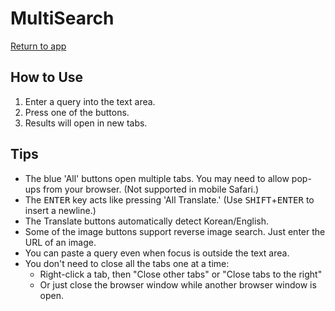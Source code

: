 # MultiSearch

[Return to app](/)

## How to Use

1. Enter a query into the text area.
2. Press one of the buttons.
3. Results will open in new tabs.

## Tips

-   The blue 'All' buttons open multiple tabs. You may need to allow pop-ups from your browser. (Not supported in mobile Safari.)
-   The <kbd>ENTER</kbd> key acts like pressing 'All Translate.' (Use <kbd>SHIFT</kbd>+<kbd>ENTER</kbd> to insert a newline.)
-   The Translate buttons automatically detect Korean/English.
-   Some of the image buttons support reverse image search. Just enter the URL of an image.
-   You can paste a query even when focus is outside the text area.
-   You don't need to close all the tabs one at a time:
    -   Right-click a tab, then "Close other tabs" or "Close tabs to the right"
    -   Or just close the browser window while another browser window is open.

